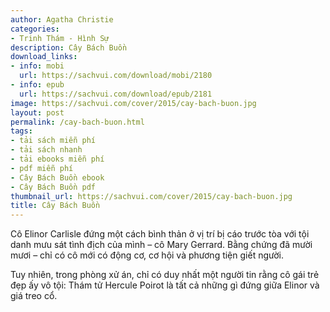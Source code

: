 ```yaml
---
author: Agatha Christie
categories:
- Trinh Thám - Hình Sự
description: Cây Bách Buồn
download_links:
- info: mobi
  url: https://sachvui.com/download/mobi/2180
- info: epub
  url: https://sachvui.com/download/epub/2181
image: https://sachvui.com/cover/2015/cay-bach-buon.jpg
layout: post
permalink: /cay-bach-buon.html
tags:
- tải sách miễn phí
- tải sách nhanh
- tải ebooks miễn phí
- pdf miễn phí
- Cây Bách Buồn ebook
- Cây Bách Buồn pdf
thumbnail_url: https://sachvui.com/cover/2015/cay-bach-buon.jpg
title: Cây Bách Buồn
---
```


 <div class="item-desc text-justify"> <p>Cô Elinor Carlisle đứng một cách bình thản ở vị trí bị cáo trước tòa với tội danh mưu sát tình địch của mình – cô Mary Gerrard. Bằng chứng đã mười mươi – chỉ có cô mới có động cơ, cơ hội và phương tiện giết người.</p><p>Tuy nhiên, trong phòng xử án, chỉ có duy nhất một người tin rằng cô gái trẻ đẹp ấy vô tội: Thám tử Hercule Poirot là tất cả những gì đứng giữa Elinor và giá treo cổ.</p> </div>